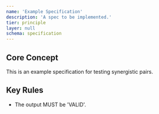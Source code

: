 ```yaml
---
name: 'Example Specification'
description: 'A spec to be implemented.'
tier: principle
layer: null
schema: specification
---
```


## Core Concept

This is an example specification for testing synergistic pairs.

## Key Rules

- The output MUST be 'VALID'.
